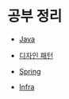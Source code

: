 # 공부 정리

+ <a href='https://github.com/zzangoobrother/study-organization/tree/main/java' target='_blank' >Java</a>

+ <a href='https://github.com/zzangoobrother/study-organization/tree/main/pattern' target='_blank' >디자인 패턴</a>

+ <a href='https://github.com/zzangoobrother/study-organization/tree/main/spring' target='_blank' >Spring</a>

+ <a href='https://github.com/zzangoobrother/study-organization/tree/main/infra' target='_blank' >Infra</a>
